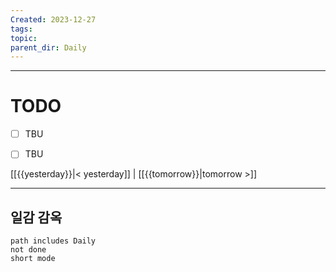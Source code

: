 ```yaml
---
Created: 2023-12-27
tags: 
topic: 
parent_dir: Daily
---
```



----
# TODO
- [ ] TBU 
- [ ] TBU  
  
  
[[{{yesterday}}|< yesterday]] | [[{{tomorrow}}|tomorrow >]]  
  
---  
## 일감 감옥  
```tasks  
path includes Daily  
not done  
short mode  
```